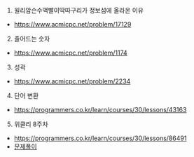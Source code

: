 1. 윌리암슨수액빨이딱따구리가 정보섬에 올라온 이유
* https://www.acmicpc.net/problem/17129

2. 줄어드는 숫자
* https://www.acmicpc.net/problem/1174

3. 성곽 
* https://www.acmicpc.net/problem/2234

4. 단어 변환 
* https://programmers.co.kr/learn/courses/30/lessons/43163

5. 위클리 8주차 
* https://programmers.co.kr/learn/courses/30/lessons/86491
* [문제풀이](https://ryu-e.tistory.com/77)